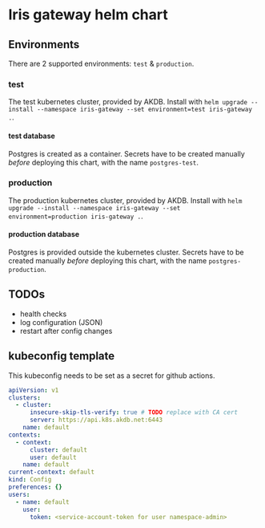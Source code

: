 # Iris gateway helm chart

## Environments
There are 2 supported environments: `test` & `production`.

### test
The test kubernetes cluster, provided by AKDB. Install with `helm upgrade --install --namespace iris-gateway --set environment=test iris-gateway .`.

#### test database
Postgres is created as a container. Secrets have to be created manually _before_ deploying this chart, 
with the name `postgres-test`.

### production
The production kubernetes cluster, provided by AKDB. Install with `helm upgrade --install --namespace iris-gateway --set environment=production iris-gateway .`.

#### production database
Postgres is provided outside the kubernetes cluster. Secrets have to be created manually _before_ deploying this chart,
with the name `postgres-production`.

## TODOs
- health checks
- log configuration (JSON)
- restart after config changes

## kubeconfig template
This kubeconfig needs to be set as a secret for github actions.

```yaml
apiVersion: v1
clusters:
  - cluster:
      insecure-skip-tls-verify: true # TODO replace with CA cert
      server: https://api.k8s.akdb.net:6443
    name: default
contexts:
  - context:
      cluster: default
      user: default
    name: default
current-context: default
kind: Config
preferences: {}
users:
  - name: default
    user:
      token: <service-account-token for user namespace-admin>
```
